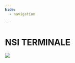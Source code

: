 ```yaml
---
hide:
  - navigation

---
```


# **NSI TERMINALE**

![](https://files.realpython.com/media/Get-Started-with-PySimpleGUI_Watermarked.a54f8fd0b42e.jpg)